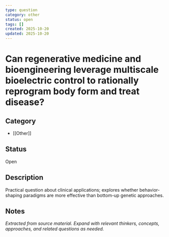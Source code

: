 ```yaml
---
type: question
category: other
status: open
tags: []
created: 2025-10-20
updated: 2025-10-20
---
```


# Can regenerative medicine and bioengineering leverage multiscale bioelectric control to rationally reprogram body form and treat disease?

## Category

- [[Other]]

## Status

Open

## Description

Practical question about clinical applications; explores whether behavior-shaping paradigms are more effective than bottom-up genetic approaches.

## Notes

*Extracted from source material. Expand with relevant thinkers, concepts, approaches, and related questions as needed.*
